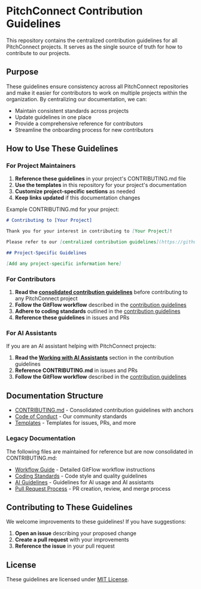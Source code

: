 # PitchConnect Contribution Guidelines

This repository contains the centralized contribution guidelines for all PitchConnect projects. It serves as the single source of truth for how to contribute to our projects.

## Purpose

These guidelines ensure consistency across all PitchConnect repositories and make it easier for contributors to work on multiple projects within the organization. By centralizing our documentation, we can:

- Maintain consistent standards across projects
- Update guidelines in one place
- Provide a comprehensive reference for contributors
- Streamline the onboarding process for new contributors

## How to Use These Guidelines

### For Project Maintainers

1. **Reference these guidelines** in your project's CONTRIBUTING.md file
2. **Use the templates** in this repository for your project's documentation
3. **Customize project-specific sections** as needed
4. **Keep links updated** if this documentation changes

Example CONTRIBUTING.md for your project:
```markdown
# Contributing to [Your Project]

Thank you for your interest in contributing to [Your Project]!

Please refer to our [centralized contribution guidelines](https://github.com/PitchConnect/contribution-guidelines/blob/main/CONTRIBUTING.md) for general information on how to contribute.

## Project-Specific Guidelines

[Add any project-specific information here]
```

### For Contributors

1. **Read the [consolidated contribution guidelines](CONTRIBUTING.md)** before contributing to any PitchConnect project
2. **Follow the GitFlow workflow** described in the [contribution guidelines](CONTRIBUTING.md#branching-model)
3. **Adhere to coding standards** outlined in the [contribution guidelines](CONTRIBUTING.md#coding-standards)
4. **Reference these guidelines** in issues and PRs

### For AI Assistants

If you are an AI assistant helping with PitchConnect projects:

1. **Read the [Working with AI Assistants](CONTRIBUTING.md#working-with-ai-assistants)** section in the contribution guidelines
2. **Reference CONTRIBUTING.md** in issues and PRs
3. **Follow the GitFlow workflow** described in the [contribution guidelines](CONTRIBUTING.md#branching-model)

## Documentation Structure

- [CONTRIBUTING.md](CONTRIBUTING.md) - Consolidated contribution guidelines with anchors
- [Code of Conduct](CODE_OF_CONDUCT.md) - Our community standards
- [Templates](templates/) - Templates for issues, PRs, and more

### Legacy Documentation

The following files are maintained for reference but are now consolidated in CONTRIBUTING.md:

- [Workflow Guide](workflow.md) - Detailed GitFlow workflow instructions
- [Coding Standards](coding-standards.md) - Code style and quality guidelines
- [AI Guidelines](ai-guidelines.md) - Guidelines for AI usage and AI assistants
- [Pull Request Process](pull-requests.md) - PR creation, review, and merge process

## Contributing to These Guidelines

We welcome improvements to these guidelines! If you have suggestions:

1. **Open an issue** describing your proposed change
2. **Create a pull request** with your improvements
3. **Reference the issue** in your pull request

## License

These guidelines are licensed under [MIT License](LICENSE).
